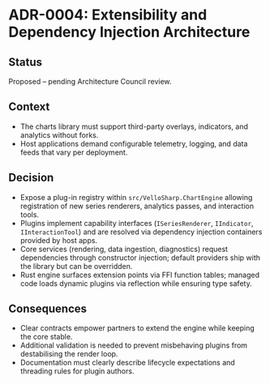# ADR-0004: Extensibility and Dependency Injection Architecture

## Status
Proposed – pending Architecture Council review.

## Context
- The charts library must support third-party overlays, indicators, and analytics without forks.
- Host applications demand configurable telemetry, logging, and data feeds that vary per deployment.

## Decision
- Expose a plug-in registry within `src/VelloSharp.ChartEngine` allowing registration of new series renderers, analytics passes, and interaction tools.
- Plugins implement capability interfaces (`ISeriesRenderer`, `IIndicator`, `IInteractionTool`) and are resolved via dependency injection containers provided by host apps.
- Core services (rendering, data ingestion, diagnostics) request dependencies through constructor injection; default providers ship with the library but can be overridden.
- Rust engine surfaces extension points via FFI function tables; managed code loads dynamic plugins via reflection while ensuring type safety.

## Consequences
- Clear contracts empower partners to extend the engine while keeping the core stable.
- Additional validation is needed to prevent misbehaving plugins from destabilising the render loop.
- Documentation must clearly describe lifecycle expectations and threading rules for plugin authors.
